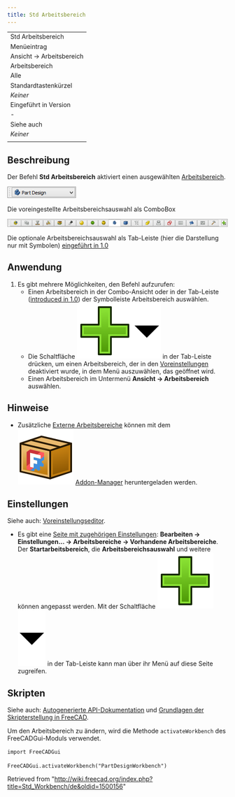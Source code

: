 ```yaml
---
title: Std Arbeitsbereich
---
```


|                          |
| ------------------------ |
| Std Arbeitsbereich       |
| Menüeintrag              |
| Ansicht → Arbeitsbereich |
| Arbeitsbereich           |
| Alle                     |
| Standardtastenkürzel     |
| _Keiner_                 |
| Eingeführt in Version    |
| -                        |
| Siehe auch               |
| _Keiner_                 |
|                          |

## Beschreibung

Der Befehl **Std Arbeitsbereich** aktiviert einen ausgewählten [Arbeitsbereich](/Workbenches/de "Workbenches/de").

![](/src/assets/images/Std_Workbench_ComboBox_Icons_And_Text.png)

Die voreingestellte Arbeitsbereichsauswahl als ComboBox

![](/src/assets/images/Std_Workbench_TabBar_Icons_Only.png)

Die optionale Arbeitsbereichsauswahl als Tab-Leiste (hier die Darstellung nur mit Symbolen) [eingeführt in 1.0](/Release_notes_1.0/de "Release notes 1.0/de")

## Anwendung

1. Es gibt mehrere Möglichkeiten, den Befehl aufzurufen:
   - Einen Arbeitsbereich in der Combo-Ansicht oder in der Tab-Leiste ([introduced in 1.0](/Release_notes_1.0 "Release notes 1.0")) der Symbolleiste Arbeitsbereich auswählen.
   - Die Schaltfläche ![](/src/assets/images/List-add.svg)![](/src/assets/images/Toolbar_flyout_arrow.svg) in der Tab-Leiste drücken, um einen Arbeitsbereich, der in den [Voreinstellungen](/Preferences_Editor/de#Vorhandene_Arbeitsbereiche "Preferences Editor/de") deaktiviert wurde, in dem Menü auszuwählen, das geöffnet wird.
   - Einen Arbeitsbereich im Untermenü **Ansicht → Arbeitsbereich** auswählen.

## Hinweise

- Zusätzliche [Externe Arbeitsbereiche](/External_workbenches/de "External workbenches/de") können mit dem ![](/src/assets/images/Std_AddonMgr.svg) [Addon-Manager](/Std_AddonMgr/de "Std AddonMgr/de") heruntergeladen werden.

## Einstellungen

Siehe auch: [Voreinstellungseditor](/Preferences_Editor/de "Preferences Editor/de").

- Es gibt eine [Seite mit zugehörigen Einstellungen](/Preferences_Editor/de#Vorhandene_Arbeitsbereiche "Preferences Editor/de"): **Bearbeiten → Einstellungen... → Arbeitsbereiche → Vorhandene Arbeitsbereiche**. Der **Startarbeitsbereich**, die **Arbeitsbereichsauswahl** und weitere können angepasst werden. Mit der Schaltfläche ![](/src/assets/images/List-add.svg)![](/src/assets/images/Toolbar_flyout_arrow.svg) in der Tab-Leiste kann man über ihr Menü auf diese Seite zugreifen.

## Skripten

Siehe auch: [Autogenerierte API-Dokumentation](https://freecad.github.io/SourceDoc/) und [Grundlagen der Skripterstellung in FreeCAD](/FreeCAD_Scripting_Basics/de "FreeCAD Scripting Basics/de").

Um den Arbeitsbereich zu ändern, wird die Methode `activateWorkbench` des FreeCADGui-Moduls verwendet.

```
import FreeCADGui

FreeCADGui.activateWorkbench("PartDesignWorkbench")

```

Retrieved from "<http://wiki.freecad.org/index.php?title=Std_Workbench/de&oldid=1500156>"
